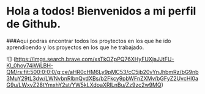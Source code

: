 # Hola a todos! Bienvenidos a mi perfil de Github.

###Aquí podras encontrar todos los proytectos en los que he ido aprendioendo y los proyectos en los que he trabajado.

![] (https://imgs.search.brave.com/xsTkOZpPQ76XHyFUXjaJJtFU-Kl_0hoy74iWiLBH-QM/rs:fit:500:0:0:0/g:ce/aHR0cHM6Ly9pMC53/cC5jb20vYnJhbmRz/bG9nb3MuY29tL3dw/LWNvbnRlbnQvdXBs/b2Fkcy9pbWFnZXMv/bGFyZ2UvcHl0aG9u/LWxvZ28tYmxhY2st/YW5kLXdoaXRlLnBu/Zz9zc2w9MQ)




